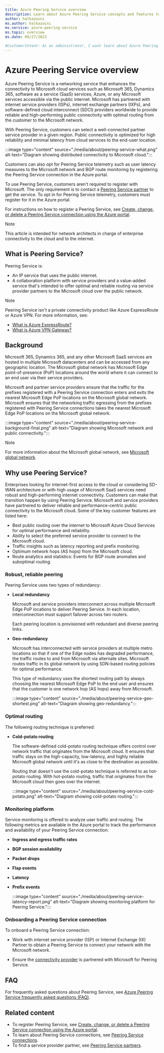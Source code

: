 ```yaml
---
title: Azure Peering Service overview
description: Learn about Azure Peering Service concepts and features to optimize network connectivity with Microsoft's global network.
author: halkazwini
ms.author: halkazwini
ms.service: azure-peering-service
ms.topic: overview
ms.date: 09/27/2023

#CustomerIntent: As an administrator, I want learn about Azure Peering Service so I can optimize the connectivity to Microsoft.
---
```


# Azure Peering Service overview

Azure Peering Service is a networking service that enhances the connectivity to Microsoft cloud services such as Microsoft 365, Dynamics 365, software as a service (SaaS) services, Azure, or any Microsoft services accessible via the public internet. Microsoft has partnered with internet service providers (ISPs), internet exchange partners (IXPs), and software-defined cloud interconnect (SDCI) providers worldwide to provide reliable and high-performing public connectivity with optimal routing from the customer to the Microsoft network.

With Peering Service, customers can select a well-connected partner service provider in a given region. Public connectivity is optimized for high reliability and minimal latency from cloud services to the end-user location.

:::image type="content" source="./media/about/peering-service-what.png" alt-text="Diagram showing distributed connectivity to Microsoft cloud.":::

Customers can also opt for Peering Service telemetry such as user latency measures to the Microsoft network and BGP route monitoring by registering the Peering Service connection in the Azure portal. 

To use Peering Service, customers aren't required to register with Microsoft. The only requirement is to contact a [Peering Service partner](location-partners.md) to get the service. To opt in for Peering Service telemetry, customers must register for it in the Azure portal.

For instructions on how to register a Peering Service, see [Create, change, or delete a Peering Service connection using the Azure portal](azure-portal.md). 

> [!NOTE]
> This article is intended for network architects in charge of enterprise connectivity to the cloud and to the internet.

## What is Peering Service?

Peering Service is:

- An IP service that uses the public internet. 
- A collaboration platform with service providers and a value-added service that's intended to offer optimal and reliable routing via service provider partners to the Microsoft cloud over the public network.

> [!NOTE]
> Peering Service isn't a private connectivity product like Azure ExpressRoute or Azure VPN. For more information, see:
> - [What is Azure ExpressRoute?](../expressroute/expressroute-introduction.md)
> - [What is Azure VPN Gateway?](../vpn-gateway/vpn-gateway-about-vpngateways.md)

## Background

Microsoft 365, Dynamics 365, and any other Microsoft SaaS services are hosted in multiple Microsoft datacenters and can be accessed from any geographic location. The Microsoft global network has Microsoft Edge point-of-presence (PoP) locations around the world where it can connect to an end user via their service providers. 

Microsoft and partner service providers ensure that the traffic for the prefixes registered with a Peering Service connection enters and exits the nearest Microsoft Edge PoP locations on the Microsoft global network. Microsoft ensures that the networking traffic egressing from the prefixes registered with Peering Service connections takes the nearest Microsoft Edge PoP locations on the Microsoft global network.

:::image type="content" source="./media/about/peering-service-background-final.png" alt-text="Diagram showing Microsoft network and public connectivity.":::

> [!NOTE]
> For more information about the Microsoft global network, see [Microsoft global network](../networking/microsoft-global-network.md).
>

## Why use Peering Service?

Enterprises looking for internet-first access to the cloud or considering SD-WAN architecture or with high usage of Microsoft SaaS services need robust and high-performing internet connectivity. Customers can make that transition happen by using Peering Service. Microsoft and service providers have partnered to deliver reliable and performance-centric public connectivity to the Microsoft cloud. Some of the key customer features are listed here:

- Best public routing over the internet to Microsoft Azure Cloud Services for optimal performance and reliability.
- Ability to select the preferred service provider to connect to the Microsoft cloud.
- Traffic insights such as latency reporting and prefix monitoring.
- Optimum network hops (AS hops) from the Microsoft cloud.
- Route analytics and statistics: Events for BGP route anomalies and suboptimal routing.

### Robust, reliable peering

Peering Service uses two types of redundancy:

- **Local redundancy**

   Microsoft and service providers interconnect across multiple Microsoft Edge PoP locations to deliver Peering Service. In each location, interconnection must support failover across two routers.

   Each peering location is provisioned with redundant and diverse peering links.

- **Geo-redundancy**

   Microsoft has interconnected with service providers at multiple metro locations so that if one of the Edge nodes has degraded performance, the traffic routes to and from Microsoft via alternate sites. Microsoft routes traffic in its global network by using SDN-based routing policies for optimal performance.

    This type of redundancy uses the shortest routing path by always choosing the nearest Microsoft Edge PoP to the end user and ensures that the customer is one network hop (AS hops) away from Microsoft​.

    :::image type="content" source="./media/about/peering-service-geo-shortest.png" alt-text="Diagram showing geo-redundancy.":::

### Optimal routing

The following routing technique is preferred:

-  **Cold-potato routing**

   The software-defined cold-potato routing technique offers control over network traffic that originates from the Microsoft cloud. It ensures that traffic stays on the high-capacity, low-latency, and highly reliable Microsoft global network until it's as close to the destination as possible.
   
   Routing that doesn't use the cold-potato technique is referred to as hot-potato routing. With hot-potato routing, traffic that originates from the Microsoft cloud then goes over the internet.

    :::image type="content" source="./media/about/peering-service-cold-potato.png" alt-text="Diagram showing cold-potato routing.":::

### Monitoring platform

Service monitoring is offered to analyze user traffic and routing. The following metrics are available in the Azure portal to track the performance and availability of your Peering Service connection:  

- **Ingress and egress traffic rates**

- **BGP session availability**

- **Packet drops**

- **Flap events**

- **Latency**

- **Prefix events**

    :::image type="content" source="./media/about/peering-service-latency-report.png" alt-text="Diagram showing monitoring platform for Peering Service.":::
    
### Onboarding a Peering Service connection

To onboard a Peering Service connection:

- Work with internet service provider (ISP) or Internet Exchange (IX) Partner to obtain a Peering Service to connect your network with the Microsoft network.

- Ensure the [connectivity provider](location-partners.md) is partnered with Microsoft for Peering Service. 

## FAQ

For frequently asked questions about Peering Service, see [Azure Peering Service frequently asked questions (FAQ)](faq.yml).

## Related content

- To register Peering Service, see [Create, change, or delete a Peering Service connection using the Azure portal](azure-portal.md).
- To learn about Peering Service connections, see [Peering Service connections](connection.md).
- To find a service provider partner, see [Peering Service partners](location-partners.md).
